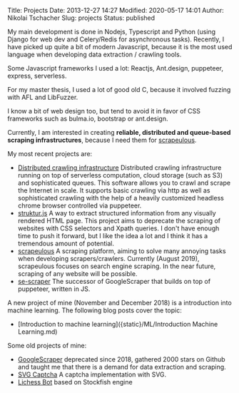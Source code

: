 Title: Projects
Date: 2013-12-27 14:27
Modified: 2020-05-17 14:01
Author: Nikolai Tschacher
Slug: projects
Status: published

My main development is done in Nodejs, Typescript and Python (using Django for web dev and Celery/Redis for asynchronous tasks). Recently, I have picked up quite a bit of modern Javascript, because it is the most used language when developing data extraction / crawling tools.

Some Javascript frameworks I used a lot: Reactjs, Ant.design, puppeteer, express, serverless.

For my master thesis, I used a lot of good old C, because it involved fuzzing with AFL and LibFuzzer.

I know a bit of web design too, but tend to avoid it in favor of CSS frameworks such as bulma.io, bootstrap or ant.design.

Currently, I am interested in creating **reliable, distributed and queue-based scraping infrastructures**, because I need them for [scrapeulous](https://scrapeulous.com/).

My most recent projects are:

- [Distributed crawling infrastructure](https://github.com/NikolaiT/Crawling-Infrastructure) Distributed crawling infrastructure running on top of serverless computation, cloud storage (such as S3) and sophisticated queues. This software allows you to crawl and scrape the Internet in scale. It supports basic crawling via http as well as sophisticated crawling with the help of a heavily customized headless chrome browser controlled via puppeteer.
- [struktur.js](https://github.com/NikolaiT/struktur) A way to extract structured information from any visually rendered HTML page. This project aims to deprecate the scraping of websites with CSS selectors and Xpath queries. I don't have enough time to push it forward, but I like the idea a lot and I think it has a tremendous amount of potential.
- [scrapeulous](https://scrapeulous.com/) A scraping platform, aiming to solve many annoying tasks when developing scrapers/crawlers. Currently (August 2019), scrapeulous focuses on search engine scraping. In the near future, scraping of any website will be possible.
- [se-scraper](https://github.com/NikolaiT/se-scraper) The successor of GoogleScraper that builds on top of puppeteer, written in JS.

A new project of mine (November and December 2018) is a introduction into machine learning. The following blog posts cover the topic:

- [Introduction to machine learning]({static}/ML/Introduction Machine Learning.md)

Some old projects of mine:

- [GoogleScraper]({static}/pages/googlescraper-py.md) deprecated since 2018, gathered 2000 stars on Github and taught me that there is a demand for data extraction and scraping.
- [SVG Captcha]({static}/pages/svgcaptcha.md) A captcha implementation with SVG.
- [Lichess Bot]({static}/pages/lichess-bot.md) based on Stockfish engine
